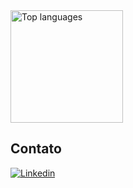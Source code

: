 <div>
  <a href="https://github.com/stLmpp">
    <img height="180em" src="https://github-readme-stats.vercel.app/api/top-langs/?username=stLmpp&layout=compact&langs_count=8&theme=react"  alt="Top languages"/>
  </a>
</div>

## Contato

<a href="https://www.linkedin.com/in/guilherme-stl/" target="_blank">
  <img src="https://img.shields.io/badge/-LinkedIn-%230077B5?style=for-the-badge&logo=linkedin&logoColor=white" alt="Linkedin">
</a>

<!--
**stLmpp/stLmpp** is a ✨ _special_ ✨ repository because its `README.md` (this file) appears on your GitHub profile.

Here are some ideas to get you started:

- 🔭 I’m currently working on ...
- 🌱 I’m currently learning ...
- 👯 I’m looking to collaborate on ...
- 🤔 I’m looking for help with ...
- 💬 Ask me about ...
- 📫 How to reach me: ...
- 😄 Pronouns: ...

- ⚡ Fun fact: ...
-->
